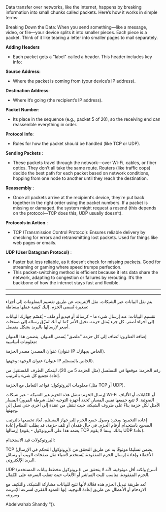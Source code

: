 Data transfer over networks, like the internet, happens by breaking information into small chunks called packets. Here’s how it works in simple terms:

Breaking Down the Data: When you send something—like a message, video, or file—your device splits it into smaller pieces. Each piece is a packet. Think of it like tearing a letter into smaller pages to mail separately.

**Adding Headers**
* Each packet gets a "label" called a header. This header includes key info:

**Source Address**: 
* Where the packet is coming from (your device’s IP address).

**Destination Address**:
* Where it’s going (the recipient’s IP address).

**Packet Number**:
* Its place in the sequence (e.g., packet 5 of 20), so the receiving end can reassemble everything in order.

**Protocol Info**: 
* Rules for how the packet should be handled (like TCP or UDP).

**Sending Packets** : 
* These packets travel through the network—over Wi-Fi, cables, or fiber optics. They don’t all take the same route. Routers (like traffic cops) decide the best path for each packet based on network conditions, hopping from one node to another until they reach the destination.

**Reassembly** : 
* Once all packets arrive at the recipient’s device, they’re put back together in the right order using the packet numbers. If a packet is missing or damaged, the system might request a resend (this depends on the protocol—TCP does this, UDP usually doesn’t).

**Protocols in Action** :
* TCP (Transmission Control Protocol): Ensures reliable delivery by checking for errors and retransmitting lost packets. Used for things like web pages or emails.

**UDP (User Datagram Protocol)** :
* Faster but less reliable, as it doesn’t check for missing packets. Good for streaming or gaming where speed trumps perfection.
* This packet-switching method is efficient because it lets data share the network, adapting to congestion or failures by rerouting. It’s the backbone of how the internet stays fast and flexible.

---
---

يتم نقل البيانات عبر الشبكات، مثل الإنترنت، عن طريق تقسيم المعلومات إلى أجزاء صغيرة تُسمى الحزم. إليك كيفية عملها ببساطة:

تقسيم البيانات: عند إرسال شيء ما - كرسالة أو فيديو أو ملف - يُقسّم جهازك البيانات إلى أجزاء أصغر. كل جزء يُمثل حزمة. تخيل الأمر كما لو أنك تُمزّق رسالة إلى صفحات أصغر لإرسالها بالبريد بشكل منفصل.

إضافة العناوين: تُضاف إلى كل حزمة "ملصق" يُسمى العنوان. يتضمن هذا العنوان معلومات أساسية:

عنوان المصدر: مصدر الحزمة (عنوان IP الخاص بجهازك).

عنوان الوجهة: وجهتها (عنوان IP الخاص بالمستلم).

رقم الحزمة: موقعها في التسلسل (مثل الحزمة 5 من 20)، ليتمكن الطرف المُستقبِل من إعادة تجميع كل شيء بالترتيب.

معلومات البروتوكول: قواعد التعامل مع الحزمة (مثل TCP أو UDP).

إرسال الحزم: تنتقل هذه الحزم عبر الشبكة - عبر شبكات Wi-Fi أو الكابلات أو الألياف الضوئية. لا تتبع جميعها نفس المسار. تُحدد أجهزة التوجيه (مثل شرطة المرور) المسار الأمثل لكل حزمة بناءً على ظروف الشبكة، حيث تنتقل من عقدة إلى أخرى حتى تصل إلى وجهتها.

إعادة التجميع: بمجرد وصول جميع الحزم إلى جهاز المستلم، تُعاد تجميعها بالترتيب الصحيح باستخدام أرقام الحزم. في حال فقدان أو تلف حزمة، قد يطلب النظام إعادة إرسالها (يعتمد هذا على البروتوكول - يقوم TCP بذلك، بينما لا يقوم UDP عادةً).

البروتوكولات قيد الاستخدام:

TCP (بروتوكول التحكم في الإرسال): يضمن تسليمًا موثوقًا به عن طريق التحقق من الأخطاء وإعادة إرسال الحزم المفقودة. يُستخدم لأشياء مثل صفحات الويب أو رسائل البريد الإلكتروني.

UDP (بروتوكول مخطط بيانات المستخدم): أسرع ولكنه أقل موثوقية، لأنه لا يتحقق من الحزم المفقودة. مناسب للبث المباشر أو الألعاب حيث تتغلب السرعة على الكمال.

تُعد طريقة تبديل الحزم هذه فعّالة لأنها تتيح للبيانات مشاركة الشبكة، والتكيف مع الازدحام أو الأعطال عن طريق إعادة التوجيه. إنها العمود الفقري لسرعة الإنترنت ومرونته.



 Abdelwahab Shandy ")).